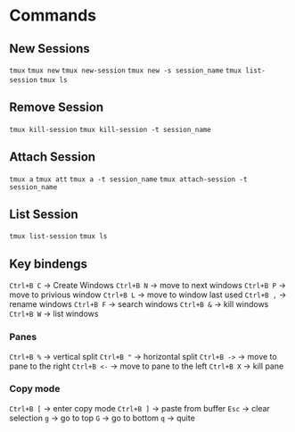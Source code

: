 # Commands
## New Sessions
`tmux`
`tmux new`
`tmux new-session`
`tmux new -s session_name`
`tmux list-session`
`tmux ls`
## Remove Session
`tmux kill-session`
`tmux kill-session -t session_name`
## Attach Session
`tmux a`
`tmux att`
`tmux a -t session_name`
`tmux attach-session -t session_name`
## List Session
`tmux list-session`
`tmux ls`
## Key bindengs
`Ctrl+B C` -> Create Windows
`Ctrl+B N` -> move to next windows
`Ctrl+B P` -> move to privious window
`Ctrl+B L` -> move to window last used
`Ctrl+B ,` -> rename windows
`Ctrl+B F` -> search windows
`Ctrl+B &` -> kill windows
`Ctrl+B W` -> list windows
### Panes
`Ctrl+B %` -> vertical split
`Ctrl+B "` -> horizontal split 
`Ctrl+B ->` -> move to pane to the right
`Ctrl+B <-` -> move to pane to the left 
`Ctrl+B X` -> kill pane
### Copy mode
`Ctrl+B [` -> enter copy mode
`Ctrl+B ]` -> paste from buffer
			`Esc` -> clear selection
			`g` -> go to top
			`G` -> go to bottom
			`q` -> quite
